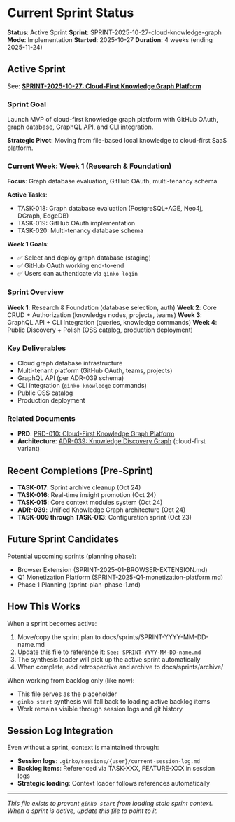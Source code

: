 # Current Sprint Status

**Status**: Active Sprint
**Sprint**: SPRINT-2025-10-27-cloud-knowledge-graph
**Mode**: Implementation
**Started**: 2025-10-27
**Duration**: 4 weeks (ending 2025-11-24)

## Active Sprint

See: **[SPRINT-2025-10-27: Cloud-First Knowledge Graph Platform](./SPRINT-2025-10-27-cloud-knowledge-graph.md)**

### Sprint Goal

Launch MVP of cloud-first knowledge graph platform with GitHub OAuth, graph database, GraphQL API, and CLI integration.

**Strategic Pivot**: Moving from file-based local knowledge to cloud-first SaaS platform.

### Current Week: Week 1 (Research & Foundation)

**Focus**: Graph database evaluation, GitHub OAuth, multi-tenancy schema

**Active Tasks**:
- TASK-018: Graph database evaluation (PostgreSQL+AGE, Neo4j, DGraph, EdgeDB)
- TASK-019: GitHub OAuth implementation
- TASK-020: Multi-tenancy database schema

**Week 1 Goals**:
- ✅ Select and deploy graph database (staging)
- ✅ GitHub OAuth working end-to-end
- ✅ Users can authenticate via `ginko login`

### Sprint Overview

**Week 1**: Research & Foundation (database selection, auth)
**Week 2**: Core CRUD + Authorization (knowledge nodes, projects, teams)
**Week 3**: GraphQL API + CLI Integration (queries, knowledge commands)
**Week 4**: Public Discovery + Polish (OSS catalog, production deployment)

### Key Deliverables

- Cloud graph database infrastructure
- Multi-tenant platform (GitHub OAuth, teams, projects)
- GraphQL API (per ADR-039 schema)
- CLI integration (`ginko knowledge` commands)
- Public OSS catalog
- Production deployment

### Related Documents

- **PRD**: [PRD-010: Cloud-First Knowledge Graph Platform](../PRD/PRD-010-cloud-knowledge-graph.md)
- **Architecture**: [ADR-039: Knowledge Discovery Graph](../adr/ADR-039-graph-based-context-discovery.md) (cloud-first variant)

## Recent Completions (Pre-Sprint)

- **TASK-017**: Sprint archive cleanup (Oct 24)
- **TASK-016**: Real-time insight promotion (Oct 24)
- **TASK-015**: Core context modules system (Oct 24)
- **ADR-039**: Unified Knowledge Graph architecture (Oct 24)
- **TASK-009 through TASK-013**: Configuration sprint (Oct 23)

## Future Sprint Candidates

Potential upcoming sprints (planning phase):
- Browser Extension (SPRINT-2025-01-BROWSER-EXTENSION.md)
- Q1 Monetization Platform (SPRINT-2025-Q1-monetization-platform.md)
- Phase 1 Planning (sprint-plan-phase-1.md)

## How This Works

When a sprint becomes active:
1. Move/copy the sprint plan to docs/sprints/SPRINT-YYYY-MM-DD-name.md
2. Update this file to reference it: `See: SPRINT-YYYY-MM-DD-name.md`
3. The synthesis loader will pick up the active sprint automatically
4. When complete, add retrospective and archive to docs/sprints/archive/

When working from backlog only (like now):
- This file serves as the placeholder
- `ginko start` synthesis will fall back to loading active backlog items
- Work remains visible through session logs and git history

## Session Log Integration

Even without a sprint, context is maintained through:
- **Session logs**: `.ginko/sessions/{user}/current-session-log.md`
- **Backlog items**: Referenced via TASK-XXX, FEATURE-XXX in session logs
- **Strategic loading**: Context loader follows references automatically

---

*This file exists to prevent `ginko start` from loading stale sprint context. When a sprint is active, update this file to point to it.*
